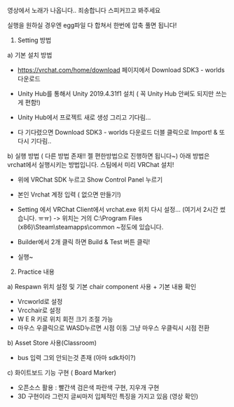 영상에서 노래가 나옵니다.. 죄송합니다 스피커끄고 봐주세요  

실행을 원하실 경우엔 egg파일 다 합쳐서 한번에 압축 풀면 됩니다!


1. Setting 방법

a) 기본 설치 방법

- https://vrchat.com/home/download 페이지에서 Download SDK3 - worlds 다운로드

- Unity Hub를 통해서 Unity 2019.4.31f1 설치 ( 꼭 Unity Hub 안써도 되지만 쓰는게 편함!)

- Unity Hub에서 프로젝트 새로 생성 그리고 기다림...

- 다 기다렸으면 Download SDK3 - worlds 다운로드 더블 클릭으로 Import! & 또다시 기다림.. 


b) 실행 방법 ( 다른 방법 존재!! 젤 편한방법으로 진행하면 됩니다~)
아래 방법은 vrchat에서 실행시키는 방법입니다. 스팀에서 미리 VRChat 설치!

- 위에 VRChat SDK 누르고 Show Control Panel 누르기

- 본인 Vrchat 계정 입력 ( 없으면 만들기!)

- Setting 에서 VRChat Client에서 vrchat.exe 위치 다시 설정... (여기서 2시간 썼습니다. ㅠㅠ)
    -> 위치는 거의 C:\Program Files (x86)\Steam\steamapps\common ~정도에 있습니다.

- Builder에서 2개 클릭 하면 Build & Test 버튼 클릭!

- 실행~

2. Practice 내용

a) Respawn 위치 설정 및 기본 chair component 사용 + 기본 내용 확인
  - Vrcworld로 설정
  - Vrcchair로 설정
  - W E R 키로 위치 회전 크기 조절 가능
  - 마우스 우클릭으로 WASD누르면 시점 이동 그냥 마우스 우클릭시 시점 전환


 b) Asset Store 사용(Classroom)
  - bus 입력 그외 안되는것 존재 (아마 sdk차이?)
  
 c) 화이트보드 기능 구현 ( Board Marker)
  - 오픈소스 활용 : 빨간색 검은색 파란색 구현, 지우개 구현
  - 3D 구현이라 그런지 글씨마저 입체적인 특징을 가지고 있음 (영상 확인)
